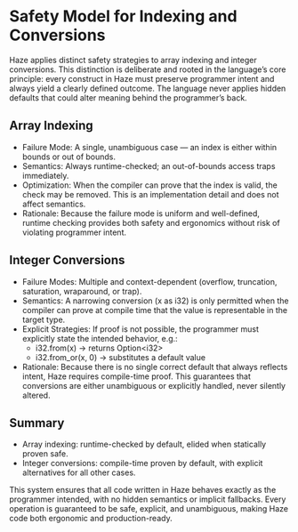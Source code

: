 # Safety Model for Indexing and Conversions

Haze applies distinct safety strategies to array indexing and integer conversions. This distinction is deliberate and rooted in the language’s core principle: every construct in Haze must preserve programmer intent and always yield a clearly defined outcome. The language never applies hidden defaults that could alter meaning behind the programmer’s back.

## Array Indexing

- Failure Mode: A single, unambiguous case — an index is either within bounds or out of bounds.
- Semantics: Always runtime-checked; an out-of-bounds access traps immediately.
- Optimization: When the compiler can prove that the index is valid, the check may be removed. This is an implementation detail and does not affect semantics.
- Rationale: Because the failure mode is uniform and well-defined, runtime checking provides both safety and ergonomics without risk of violating programmer intent.

## Integer Conversions

- Failure Modes: Multiple and context-dependent (overflow, truncation, saturation, wraparound, or trap).
- Semantics: A narrowing conversion (x as i32) is only permitted when the compiler can prove at compile time that the value is representable in the target type.
- Explicit Strategies: If proof is not possible, the programmer must explicitly state the intended behavior, e.g.:
    - i32.from(x) → returns Option\<i32>
    - i32.from_or(x, 0) → substitutes a default value
- Rationale: Because there is no single correct default that always reflects intent, Haze requires compile-time proof. This guarantees that conversions are either unambiguous or explicitly handled, never silently altered.

## Summary

- Array indexing: runtime-checked by default, elided when statically proven safe.
- Integer conversions: compile-time proven by default, with explicit alternatives for all other cases.

This system ensures that all code written in Haze behaves exactly as the programmer intended, with no hidden semantics or implicit fallbacks. Every operation is guaranteed to be safe, explicit, and unambiguous, making Haze code both ergonomic and production-ready.